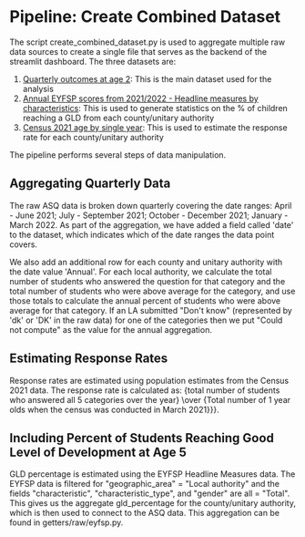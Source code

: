 # Pipeline: Create Combined Dataset

The script create_combined_dataset.py is used to aggregate multiple raw data sources to create a single file that serves as the backend of the streamlit dashboard. The three datasets are:

1. [Quarterly outcomes at age 2](https://www.gov.uk/government/statistics/child-development-outcomes-at-2-to-2-and-a-half-years-quarterly-data-for-2021-to-2022): This is the main dataset used for the analysis
2. [Annual EYFSP scores from 2021/2022 - Headline measures by characteristics](https://explore-education-statistics.service.gov.uk/data-catalogue/early-years-foundation-stage-profile-results/2021-22): This is used to generate statistics on the % of children reaching a GLD from each county/unitary authority
3. [Census 2021 age by single year](https://www.ons.gov.uk/datasets/TS007/editions/2021/versions/1): This is used to estimate the response rate for each county/unitary authority

The pipeline performs several steps of data manipulation.

## Aggregating Quarterly Data

The raw ASQ data is broken down quarterly covering the date ranges: April - June 2021; July - September 2021; October - December 2021; January - March 2022. As part of the aggregation, we have added a field called 'date' to the dataset, which indicates which of the date ranges the data point covers.

We also add an additional row for each county and unitary authority with the date value 'Annual'. For each local authority, we calculate the total number of students who answered the question for that category and the total number of students who were above average for the category, and use those totals to calculate the annual percent of students who were above average for that category. If an LA submitted "Don't know" (represented by 'dk' or 'DK' in the raw data) for one of the categories then we put "Could not compute" as the value for the annual aggregation.

## Estimating Response Rates

Response rates are estimated using population estimates from the Census 2021 data. The response rate is calculated as:
{total number of students who answered all 5 categories over the year} \over {Total number of 1 year olds when the census was conducted in March 2021}}}.

## Including Percent of Students Reaching Good Level of Development at Age 5

GLD percentage is estimated using the EYFSP Headline Measures data. The EYFSP data is filtered for "geographic_area" = "Local authority" and the fields "characteristic", "characteristic_type", and "gender" are all = "Total". This gives us the aggregate gld_percentage for the county/unitary authority, which is then used to connect to the ASQ data. This aggregation can be found in getters/raw/eyfsp.py.
